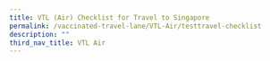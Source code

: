 ```yaml
---
title: VTL (Air) Checklist for Travel to Singapore
permalink: /vaccinated-travel-lane/VTL-Air/testtravel-checklist
description: ""
third_nav_title: VTL Air
---
```

